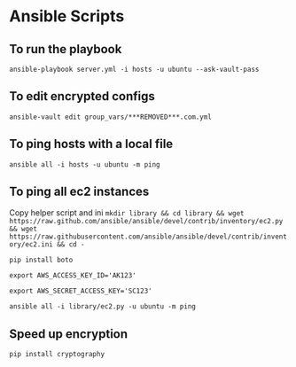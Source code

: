 # Ansible Scripts

## To run the playbook 
`ansible-playbook server.yml -i hosts -u ubuntu --ask-vault-pass`

## To edit encrypted configs
`ansible-vault edit group_vars/***REMOVED***.com.yml`

## To ping hosts with a local file

`ansible all -i hosts -u ubuntu -m ping`

## To ping all ec2 instances

Copy helper script and ini `mkdir library && cd library && wget https://raw.github.com/ansible/ansible/devel/contrib/inventory/ec2.py && wget https://raw.githubusercontent.com/ansible/ansible/devel/contrib/inventory/ec2.ini && cd -`

`pip install boto`

`export AWS_ACCESS_KEY_ID='AK123'`

`export AWS_SECRET_ACCESS_KEY='SC123'`

`ansible all -i library/ec2.py -u ubuntu -m ping`

## Speed up encryption

`pip install cryptography`
